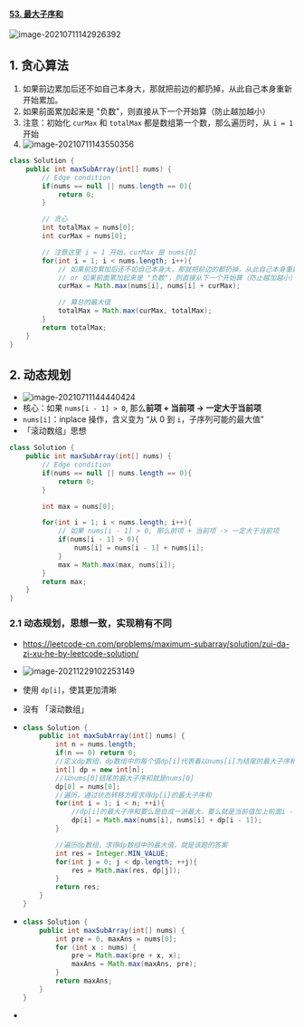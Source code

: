 #### [53. 最大子序和](https://leetcode-cn.com/problems/maximum-subarray/)

![image-20210711142926392](https://raw.githubusercontent.com/TWDH/Leetcode-From-Zero/pictures/img/image-20210711142926392.png)

## 1. 贪心算法

1. 如果前边累加后还不如自己本身大，那就把前边的都扔掉，从此自己本身重新开始累加。
2. 如果前面累加起来是 "负数"，则直接从下一个开始算（防止越加越小）
3. 注意：初始化 `curMax` 和 `totalMax` 都是数组第一个数，那么遍历时，从 `i = 1` 开始
4. ![image-20210711143550356](https://raw.githubusercontent.com/TWDH/Leetcode-From-Zero/pictures/img/image-20210711143550356.png)

```java
class Solution {
    public int maxSubArray(int[] nums) {
        // Edge condition
        if(nums == null || nums.length == 0){
            return 0;
        }

        // 贪心
        int totalMax = nums[0];
        int curMax = nums[0];

        // 注意这里 i = 1 开始，curMax 是 nums[0]
        for(int i = 1; i < nums.length; i++){
            // 如果前边累加后还不如自己本身大，那就把前边的都扔掉，从此自己本身重新开始累加。
            // or 如果前面累加起来是 "负数"，则直接从下一个开始算（防止越加越小）
            curMax = Math.max(nums[i], nums[i] + curMax);

            // 算总的最大值
            totalMax = Math.max(curMax, totalMax);
        }
        return totalMax;
    }
}
```



## 2. 动态规划

- ![image-20210711144440424](https://raw.githubusercontent.com/TWDH/Leetcode-From-Zero/pictures/img/image-20210711144440424.png)
- 核心：如果 `nums[i - 1] > 0`, 那么**前项 + 当前项 -> 一定大于当前项**
- `nums[i]`：inplace 操作，含义变为 “从 0 到 `i`，子序列可能的最大值”
- 「滚动数组」思想

```java
class Solution {
    public int maxSubArray(int[] nums) {
        // Edge condition
        if(nums == null || nums.length == 0){
            return 0;
        }

        int max = nums[0];

        for(int i = 1; i < nums.length; i++){
            // 如果 nums[i - 1] > 0, 那么前项 + 当前项 -> 一定大于当前项
            if(nums[i - 1] > 0){
                nums[i] = nums[i - 1] + nums[i];
            }
            max = Math.max(max, nums[i]);
        }
        return max;
    }
}
```

### 2.1 动态规划，思想一致，实现稍有不同

- https://leetcode-cn.com/problems/maximum-subarray/solution/zui-da-zi-xu-he-by-leetcode-solution/
- ![image-20211229102253149](https://raw.githubusercontent.com/TWDH/Leetcode-From-Zero/pictures/img/image-20211229102253149.png)
- 使用 `dp[i]`，使其更加清晰
- 没有 「滚动数组」

- ```java
  class Solution {
      public int maxSubArray(int[] nums) {
          int n = nums.length;
          if(n == 0) return 0;
          //定义dp数组，dp数组中的每个值dp[i]代表着以nums[i]为结尾的最大子序和
          int[] dp = new int[n];
          //以nums[0]结尾的最大子序和就是nums[0]
          dp[0] = nums[0];
          //遍历，通过状态转移方程求得dp[i]的最大子序和
          for(int i = 1; i < n; ++i){
              //dp[i]的最大子序和要么是自成一派最大，要么就是当前值加上前面i - 1个数的最大子序和
              dp[i] = Math.max(nums[i], nums[i] + dp[i - 1]);
          }
  
          //遍历dp数组，求得dp数组中的最大值，就是该题的答案
          int res = Integer.MIN_VALUE;
          for(int j = 0; j < dp.length; ++j){
              res = Math.max(res, dp[j]);
          }
          return res;
      }
  }
  ```

- ```java
  class Solution {
      public int maxSubArray(int[] nums) {
          int pre = 0, maxAns = nums[0];
          for (int x : nums) {
              pre = Math.max(pre + x, x);
              maxAns = Math.max(maxAns, pre);
          }
          return maxAns;
      }
  }
  ```

- 

